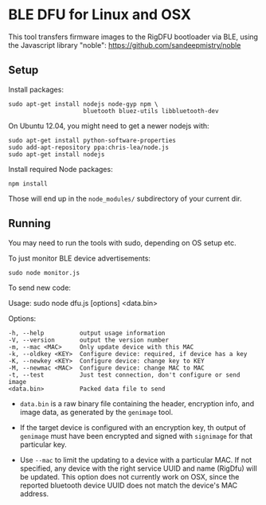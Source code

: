 BLE DFU for Linux and OSX
=========================

This tool transfers firmware images to the RigDFU bootloader via BLE,
using the Javascript library "noble":
  https://github.com/sandeepmistry/noble

Setup
-----

Install packages:

    sudo apt-get install nodejs node-gyp npm \
                         bluetooth bluez-utils libbluetooth-dev

On Ubuntu 12.04, you might need to get a newer nodejs with:

    sudo apt-get install python-software-properties
    sudo add-apt-repository ppa:chris-lea/node.js
    sudo apt-get install nodejs

Install required Node packages:

    npm install

Those will end up in the `node_modules/` subdirectory of your current dir.

Running
-------

You may need to run the tools with sudo, depending on OS setup etc.

To just monitor BLE device advertisements:

    sudo node monitor.js

To send new code:

  Usage: sudo node dfu.js [options] <data.bin>

  Options:

    -h, --help          output usage information
    -V, --version       output the version number
    -m, --mac <MAC>     Only update device with this MAC
    -k, --oldkey <KEY>  Configure device: required, if device has a key
    -K, --newkey <KEY>  Configure device: change key to KEY
    -M, --newmac <MAC>  Configure device: change MAC to MAC
    -t, --test          Just test connection, don't configure or send image
    <data.bin>          Packed data file to send

* `data.bin` is a raw binary file containing the header, encryption
   info, and image data, as generated by the `genimage` tool.

* If the target device is configured with an encryption key, th output
  of `genimage` must have been encrypted and signed with `signimage`
  for that particular key.

* Use `--mac` to limit the updating to a device with a particular MAC.
  If not specified, any device with the right service UUID and name
  (RigDfu) will be updated.  This option does not currently work on
  OSX, since the reported bluetooth device UUID does not match the
  device's MAC address.
